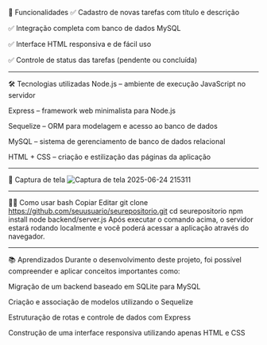 🚀 Funcionalidades
✅ Cadastro de novas tarefas com título e descrição

✅ Integração completa com banco de dados MySQL

✅ Interface HTML responsiva e de fácil uso

✅ Controle de status das tarefas (pendente ou concluída)

-----------------------------------------------------------
🛠️ Tecnologias utilizadas
Node.js – ambiente de execução JavaScript no servidor

Express – framework web minimalista para Node.js

Sequelize – ORM para modelagem e acesso ao banco de dados

MySQL – sistema de gerenciamento de banco de dados relacional

HTML + CSS – criação e estilização das páginas da aplicação

--------------------------------------------------------------
📸 Captura de tela
![Captura de tela 2025-06-24 215311](https://github.com/user-attachments/assets/aedc68b8-6106-42a6-a589-028032d32fee)

---------------------------------------------------------------
🧑‍💻 Como usar
bash
Copiar
Editar
git clone https://github.com/seuusuario/seurepositorio.git
cd seurepositorio
npm install
node backend/server.js
Após executar o comando acima, o servidor estará rodando localmente e você poderá acessar a aplicação através do navegador.


--------------------------------------------------------------------------------------------------------------------------
📚 Aprendizados
Durante o desenvolvimento deste projeto, foi possível compreender e aplicar conceitos importantes como:

Migração de um backend baseado em SQLite para MySQL

Criação e associação de modelos utilizando o Sequelize

Estruturação de rotas e controle de dados com Express

Construção de uma interface responsiva utilizando apenas HTML e CSS
